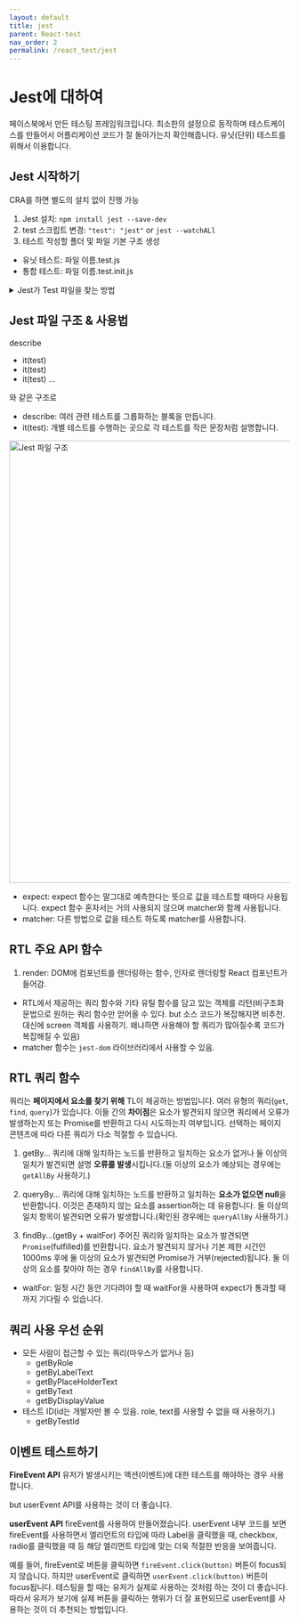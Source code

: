 ```yaml
---
layout: default
title: jest
parent: React-test
nav_order: 2
permalink: /react_test/jest
---
```


# Jest에 대하여
페이스북에서 만든 테스팅 프레임워크입니다.
최소한의 설정으로 동작하며 테스트케이스를 만들어서 어플리케이션 코드가 잘 돌아가는지 확인해줍니다.
유닛(단위) 테스트를 위해서 이용합니다.

## Jest 시작하기
CRA를 하면 별도의 설치 없이 진행 가능
1. Jest 설치: `npm install jest --save-dev`
2. test 스크립트 변경: `"test": "jest"` or `jest --watchALl`
3. 테스트 작성할 폴더 및 파일 기본 구조 생성
- 유닛 테스트: 파일 이름.test.js
- 통합 테스트: 파일 이름.test.init.js

<details>
    <summary>Jest가 Test 파일을 찾는 방법</summary>
    <ul>
        <li>{filename}.test.js</li>
        <li>{filename}.spec.js</li>
        <li>tests 폴더를 모든 폴더 안에 만든다.</li>
    </ul>
</details>

## Jest 파일 구조 & 사용법
describe
- it(test)
- it(test)
- it(test)
...

와 같은 구조로

- describe: 여러 관련 테스트를 그룹화하는 블록을 만듭니다.
- it(test): 개별 테스트를 수행하는 곳으로 각 테스트를 작은 문장처럼 설명합니다.

<img width="795" alt="Jest 파일 구조" src="https://user-images.githubusercontent.com/62797441/153643973-f7d34e63-ef16-4156-9045-4df3047a031b.png">

- expect: expect 함수는 말그대로 예측한다는 뜻으로 값을 테스트할 때마다 사용됩니다. expect 함수 혼자서는 거의 사용되지 않으며 matcher와 함께 사용됩니다.
- matcher: 다른 방법으로 값을 테스트 하도록 matcher를 사용합니다.

## RTL 주요 API 함수
1. render: DOM에 컴포넌트를 렌더링하는 함수, 인자로 렌더링할 React 컴포넌트가 들어감.
- RTL에서 제공하는 쿼리 함수와 기타 유틸 함수를 담고 있는 객체를 리턴(비구조화 문법으로 원하는 쿼리 함수만 얻어올 수 있다. but 소스 코드가 복잡해지면 비추천. 대신에 screen 객체를 사용하기. 왜냐하면 사용해야 할 쿼리가 많아질수록 코드가 복잡해질 수 있음)
- matcher 함수는 `jest-dom` 라이브러리에서 사용할 수 있음.

## RTL 쿼리 함수
쿼리는 **페이지에서 요소를 찾기 위해** TL이 제공하는 방법입니다. 여러 유형의 쿼리(`get`, `find`, `query`)가 있습니다. 이들 간의 **차이점**은 요소가 발견되지 않으면 쿼리에서 오류가 발생하는지 또는 Promise를 반환하고 다시 시도하는지 여부입니다. 선택하는 페이지 콘텐츠에 따라 다른 쿼리가 다소 적절할 수 있습니다.

1. getBy...
쿼리에 대해 일치하는 노드를 반환하고 일치하는 요소가 없거나 둘 이상의 일치가 발견되면 설명 **오류를 발생**시킵니다.(둘 이상의 요소가 예상되는 경우에는 `getAllBy` 사용하기.)

2. queryBy...
쿼리에 대해 일치하는 노드를 반환하고 일치하는 **요소가 없으면 null**을 반환합니다. 이것은 존재하지 않는 요소를 assertion하는 데 유용합니다. 둘 이상의 일치 항목이 발견되면 오류가 발생합니다.(확인된 경우에는 `queryAllBy` 사용하기.)

3. findBy...(getBy + waitFor)
주어진 쿼리와 일치하는 요소가 발견되면 `Promise`(fulfilled)를 반환합니다. 요소가 발견되지 않거나 기본 제한 시간인 1000ms 후에 둘 이상의 요소가 발견되면 Promise가 거부(rejected)됩니다. 둘 이상의 요소를 찾아야 하는 경우 `findAllBy`를 사용합니다.
- waitFor: 일정 시간 동안 기다려야 할 때 waitFor을 사용하여 expect가 통과할 때까지 기다릴 수 있습니다.

## 쿼리 사용 우선 순위
- 모든 사람이 접근할 수 있는 쿼리(마우스가 없거나 등)
  - getByRole
  - getByLabelText
  - getByPlaceHolderText
  - getByText
  - getByDisplayValue
- 테스트 ID(id는 개발자만 볼 수 있음. role, text를 사용할 수 없을 때 사용하기.)
  - getByTestId

## 이벤트 테스트하기
**FireEvent API**
유저가 발생시키는 액션(이벤트)에 대한 테스트를 해야하는 경우 사용합니다.

but userEvent API를 사용하는 것이 더 좋습니다.

**userEvent API**
fireEvent를 사용하여 만들어졌습니다. userEvent 내부 코드를 보면 fireEvent를 사용하면서 엘리먼트의 타입에 따라 Label을 클릭했을 때, checkbox, radio를 클릭했을 때 등 해당 엘리먼트 타입에 맞는 더욱 적절한 반응을 보여줍니다.

예를 들어, fireEvent로 버튼을 클릭하면 `fireEvent.click(button)` 버튼이 focus되지 않습니다. 하지만 userEvent로 클릭하면 `userEvent.click(button)` 버튼이 focus됩니다. 테스팅을 할 때는 유저가 실제로 사용하는 것처럼 하는 것이 더 좋습니다. 따라서 유저가 보기에 실제 버튼을 클릭하는 행위가 더 잘 표현되므로 userEvent를 사용하는 것이 더 추천되는 방법입니다.